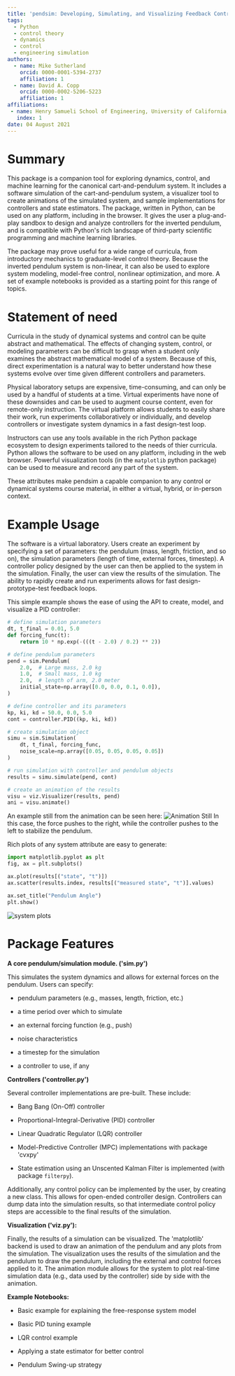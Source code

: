 ```yaml
---
title: 'pendsim: Developing, Simulating, and Visualizing Feedback Controlled Inverted Pendulum Dynamics'
tags:
  - Python
  - control theory
  - dynamics
  - control
  - engineering simulation
authors:
  - name: Mike Sutherland
    orcid: 0000-0001-5394-2737
    affiliation: 1
  - name: David A. Copp
    orcid: 0000-0002-5206-5223
    affiliation: 1
affiliations:
 - name: Henry Samueli School of Engineering, University of California, Irvine
   index: 1
date: 04 August 2021
---
```


Summary
=======

This package is a companion tool for exploring dynamics, control, and machine learning for the canonical cart-and-pendulum system. It includes a software simulation of the cart-and-pendulum system, a visualizer tool to create animations of the simulated system, and sample implementations for controllers and state estimators. The package, written in Python, can be used on any platform, including in the browser. It gives the user a plug-and-play sandbox to design and analyze controllers for the inverted pendulum, and is compatible with Python's rich landscape of third-party scientific programming and machine learning libraries.

The package may prove useful for a wide range of curricula, from introductory mechanics to graduate-level control theory. Because the inverted pendulum system is non-linear, it can also be used to explore system modeling, model-free control, nonlinear optimization, and more. A set of example notebooks is provided as a starting point for this range of topics.

Statement of need
=================

Curricula in the study of dynamical systems and control can be quite abstract and mathematical. The effects of changing system, control, or modeling parameters can be difficult to grasp when a student only examines the abstract mathematical model of a system. Because of this, direct experimentation is a natural way to better understand how these systems evolve over time given different controllers and parameters.

Physical laboratory setups are expensive, time-consuming, and can only be used by a handful of students at a time. Virtual experiments have none of these downsides and can be used to augment course content, even for remote-only instruction. The virtual platform allows students to easily share their work, run experiments collaboratively or individually, and develop controllers or investigate system dynamics in a fast design-test loop. 

Instructors can use any tools available in the rich Python package ecosystem to design experiments tailored to the needs of thier curricula. Python allows the software to be used on any platform, including in the web browser. Powerful visualization tools (in the `matplotlib` python package) can be used to measure and record any part of the system.

These attributes make pendsim a capable companion to any control or dynamical systems course material, in either a virtual, hybrid, or in-person context. 


Example Usage
=============

The software is a virtual laboratory. Users create an experiment by specifying a set of parameters: the pendulum (mass, length, friction, and so on), the simulation parameters (length of time, external forces, timestep). A controller policy designed by the user can then be applied to the system in the simulation. Finally, the user can view the results of the simulation. The ability to rapidly create and run experiments allows for fast design-prototype-test feedback loops.

This simple example shows the ease of using the API to create, model, and visualize a PID controller:

```python
# define simulation parameters
dt, t_final = 0.01, 5.0
def forcing_func(t):
    return 10 * np.exp(-(((t - 2.0) / 0.2) ** 2))

# define pendulum parameters
pend = sim.Pendulum(
    2.0,  # Large mass, 2.0 kg
    1.0,  # Small mass, 1.0 kg
    2.0,  # length of arm, 2.0 meter
    initial_state=np.array([0.0, 0.0, 0.1, 0.0]),
)

# define controller and its parameters
kp, ki, kd = 50.0, 0.0, 5.0
cont = controller.PID((kp, ki, kd))

# create simulation object
simu = sim.Simulation(
    dt, t_final, forcing_func, 
    noise_scale=np.array([0.05, 0.05, 0.05, 0.05])
)

# run simulation with controller and pendulum objects
results = simu.simulate(pend, cont)

# create an animation of the results
visu = viz.Visualizer(results, pend)
ani = visu.animate()
```
An example still from the animation can be seen here:
![Animation Still](forces_pend_anim_still.png)
In this case, the force pushes to the right, while the controller pushes to the left to stabilize the pendulum.


Rich plots of any system attribute are easy to generate:
```python
import matplotlib.pyplot as plt
fig, ax = plt.subplots()

ax.plot(results[("state", "t")])
ax.scatter(results.index, results[("measured state", "t")].values)

ax.set_title("Pendulum Angle")
plt.show()
```
![system plots](angle_plot.png)



Package Features
================

**A core pendulum/simulation module. ('sim.py')**

This simulates the system dynamics and allows for external forces on the pendulum. Users can specify:

-   pendulum parameters (e.g., masses, length, friction, etc.)

-   a time period over which to simulate

-   an external forcing function (e.g., push)

-   noise characteristics

-   a timestep for the simulation

-   a controller to use, if any

**Controllers ('controller.py')**

Several controller implementations are pre-built. These include:

-   Bang Bang (On-Off) controller

-   Proportional-Integral-Derivative (PID) controller

-   Linear Quadratic Regulator (LQR) controller

-   Model-Predictive Controller (MPC) implementations with package 'cvxpy'

-   State estimation using an Unscented Kalman Filter is implemented (with package `filterpy`).

Additionally, any control policy can be implemented by the user, by creating a new class. This allows for open-ended controller design. Controllers can dump data into the simulation results, so that intermediate control policy steps are accessible to the final results of the simulation.

**Visualization ('viz.py'):**

Finally, the results of a simulation can be visualized. The 'matplotlib' backend is used to draw an animation of the pendulum and any plots from the simulation. The visualization uses the results of the simulation and the pendulum to draw the pendulum, including the external and control forces applied to it. The animation module allows for the system to plot real-time simulation data (e.g., data used by the controller) side by side with the animation.

**Example Notebooks:**

-   Basic example for explaining the free-response system model

-   Basic PID tuning example

-   LQR control example

-   Applying a state estimator for better control

-   Pendulum Swing-up strategy
